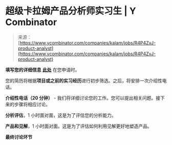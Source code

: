 <!--yml

category: 未分类

date: 2024-05-27 14:37:05

-->

# 超级卡拉姆产品分析师实习生 | Y Combinator

> 来源：[https://www.ycombinator.com/companies/kalam/jobs/R4P4ZvJ-product-analyst](https://www.ycombinator.com/companies/kalam/jobs/R4P4ZvJ-product-analyst)

**填写您的详细信息** [**此处**](https://forms.gle/t7gBmjL2CNj44JSX7) 在您申请时。

您的简历将根据**项目或之前的实习经历**进行初步筛选。之后，将安排一次介绍性电话。

**介绍性电话（20 分钟）** - 我们将详细讨论您的工作。您可以提出相关问题。接下来的步骤将相应讨论。

**分析评估**，1 小时面对面，这是为了评估您的分析能力。

**产品和见解**，1 小时面对面。这是为了评估如何利用见解更好地塑造产品。

**最终讨论环节**
